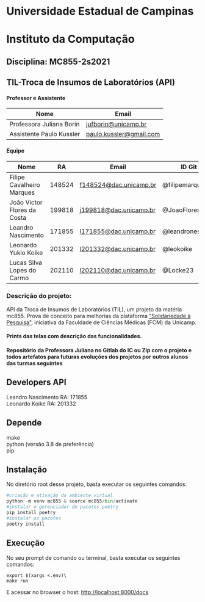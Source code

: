 # Universidade Estadual de Campinas
# Instituto da Computação

## Disciplina: MC855-2s2021

## TIL-Troca de Insumos de Laboratórios (API)

#### Professor e Assistente

| Nome                     | Email                   |
| ------------------------ | ------------------------|
| Professora Juliana Borin | jufborin@unicamp.br     |
| Assistente Paulo Kussler | paulo.kussler@gmail.com |


#### Equipe

| Nome               | RA               | Email                  | ID Git                |
| ------------------ | ---------------- | ---------------------- |---------------------- |
| Filipe Cavalheiro Marques |      148524            | f148524@dac.unicamp.br                       |     @filipemarques33                  |
| João Victor Flores da Costa   |   199818               |      j199818@dac.unicamp.br                  |    @JoaoFloresDev                   |
| Leandro Nascimento |      171855            |          l171855@dac.unicamp.br              |       @leandrones                |
| Leonardo Yukio Koike |    201332              | l201332@dac.unicamp.br                        |      @leokoike                 |
| Lucas Silva Lopes do Carmo |    202110              |         l202110@dac.unicamp.br               |  @Locke23                     |

### Descrição do projeto:

API da Troca de Insumos de Laboratórios (TIL), um projeto da matéria mc855.
Prova de conceito para melhorias da plataforma ["Solidariedade à Pesquisa"](https://solidariedade.unicamp.br/home/), iniciativa da
Faculdade de Ciências Médicas (FCM) da Unicamp.


#### Prints das telas com descrição das funcionalidades. 






#### Repositório da Professora Juliana no Gitlab do IC ou Zip com o projeto e todos artefatos para futuras evoluções dos projetos por outros alunos das turmas seguintes


## Developers API
Leandro Nascimento RA: 171855\
Leonardo Koike RA: 201332

## Depende
make\
python (versão 3.8 de preferência)\
pip
## Instalação
No diretório root desse projeto, basta executar os seguintes comandos:

```python
#criação e ativação da ambiente virtual
python -m venv mc855 & source mc855/bin/activate
#instalar o gerenciador de pacotes poetry
pip install poetry
#instalar os pacotes
poetry install
```

## Execução
No seu prompt de comando ou terminal, basta executar os seguintes comandos:

    export $(xargs <.env)\
    make run

E acessar no browser o host: [http://localhost:8000/docs](http://localhost:8000/docs)

